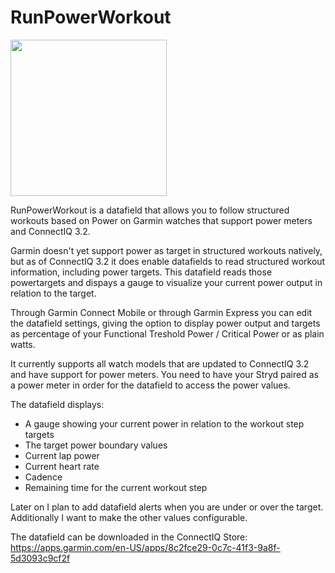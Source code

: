 # RunPowerWorkout

<img src="https://tommyvdz.github.io/runpowerworkout-scrn.png " width="250">

RunPowerWorkout is a datafield that allows you to follow structured workouts based on Power on Garmin watches that support power meters and ConnectIQ 3.2.

Garmin doesn't yet support power as target in structured workouts natively, but as of ConnectIQ 3.2 it does enable datafields to read structured workout information, including power targets. This datafield reads those powertargets and dispays a gauge to visualize your current power output in relation to the target. 

Through Garmin Connect Mobile or through Garmin Express you can edit the datafield settings, giving the option to display power output and targets as percentage of your Functional Treshold Power / Critical Power or as plain watts. 

It currently supports all watch models that are updated to ConnectIQ 3.2 and have support for power meters. You need to have your Stryd paired as a power meter in order for the datafield to access the power values. 

The datafield displays:
* A gauge showing your current power in relation to the workout step targets
* The target power boundary values
* Current lap power
* Current heart rate
* Cadence
* Remaining time for the current workout step

Later on I plan to add datafield alerts when you are under or over the target. Additionally I want to make the other values configurable. 

The datafield can be downloaded in the ConnectIQ Store:
https://apps.garmin.com/en-US/apps/8c2fce29-0c7c-41f3-9a8f-5d3093c9cf2f